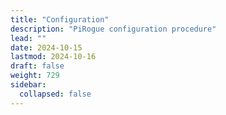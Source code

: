```yaml
---
title: "Configuration"
description: "PiRogue configuration procedure"
lead: ""
date: 2024-10-15
lastmod: 2024-10-16
draft: false
weight: 729
sidebar:
  collapsed: false
---
```

